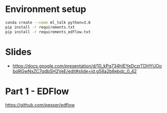# Environment setup
```bash
conda create --name ml_talk python=3.6
pip install -r requirements.txt
pip install -r requirements_edflow.txt

```

# Slides 

* https://docs.google.com/presentation/d/10_kPq734hIEYeDczrTDHYUOobqRGwNxZC7qdbSH2VeE/edit#slide=id.g58a2b8ebdc_0_42

# Part 1 - EDFlow



https://github.com/pesser/edflow
